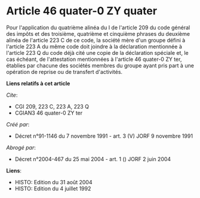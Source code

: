 # Article 46 quater-0 ZY quater

Pour l'application du quatrième alinéa du I de l'article 209 du code général des impôts et des troisième, quatrième et
cinquième phrases du deuxième alinéa de l'article 223 C de ce code, la société mère d'un groupe défini à l'article 223 A du
même code doit joindre à la déclaration mentionnée à l'article 223 Q du code déjà cité une copie de la déclaration spéciale
et, le cas échéant, de l'attestation mentionnées à l'article 46 quater-0 ZY ter, établies par chacune des sociétés membres du
groupe ayant pris part à une opération de reprise ou de transfert d'activités.

**Liens relatifs à cet article**

_Cite_:

  - CGI 209, 223 C, 223 A, 223 Q
  - CGIAN3 46 quater-0 ZY ter

_Créé par_:

  - Décret n°91-1146 du 7 novembre 1991 - art. 3 (V) JORF 9 novembre 1991

_Abrogé par_:

  - Décret n°2004-467 du 25 mai 2004 - art. 1 () JORF 2 juin 2004

**Liens**:

  - HISTO: Edition du 31 août 2004
  - HISTO: Edition du 4 juillet 1992
